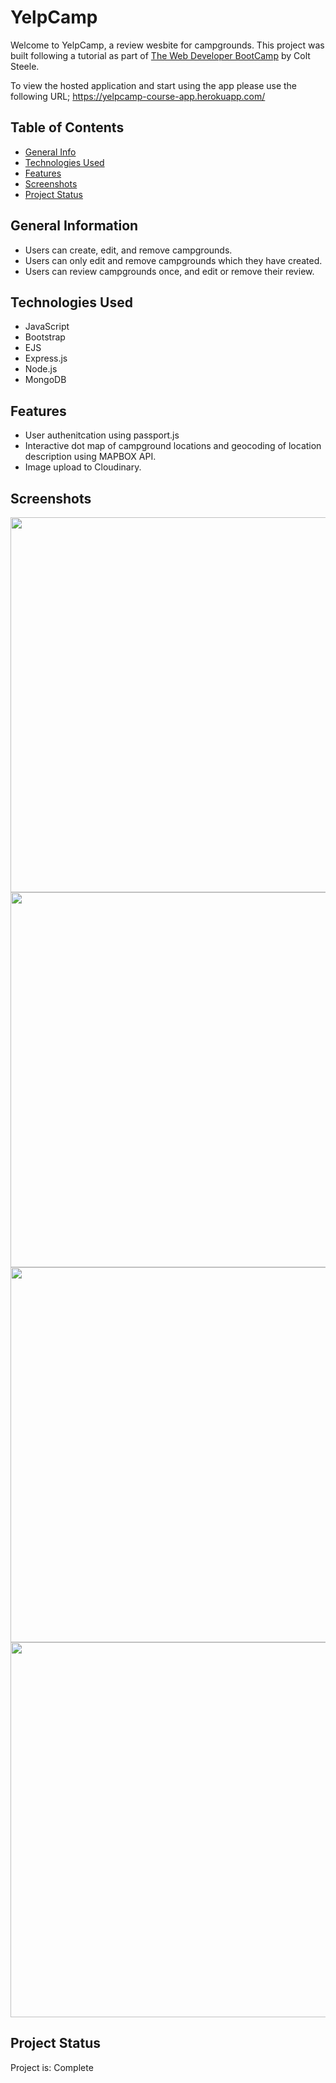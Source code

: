 # YelpCamp
Welcome to YelpCamp, a review wesbite for campgrounds. This project was built following a tutorial as part of <a href='https://www.udemy.com/course/the-web-developer-bootcamp'>The Web Developer BootCamp</a> by Colt Steele.

To view the hosted application and start using the app please use the following URL; https://yelpcamp-course-app.herokuapp.com/

## Table of Contents
* [General Info](#general-information)
* [Technologies Used](#technologies-used)
* [Features](#features)
* [Screenshots](#screenshots)
* [Project Status](#project-status)


## General Information
- Users can create, edit, and remove campgrounds. 
- Users can only edit and remove campgrounds which they have created. 
- Users can review campgrounds once, and edit or remove their review. 

## Technologies Used
- JavaScript 
- Bootstrap
- EJS 
- Express.js
- Node.js 
- MongoDB

## Features
- User authenitcation using passport.js 
- Interactive dot map of campground locations and geocoding of location description using MAPBOX API. 
- Image upload to Cloudinary. 



## Screenshots
<img src="https://user-images.githubusercontent.com/99369057/217675133-ee6ad622-45a8-499e-b35e-59e07131a862.png" width="600">
<img src="https://user-images.githubusercontent.com/99369057/217675165-f461acf7-aea5-4180-bd47-d849c8ae5e00.png" width="600">
<img src="https://user-images.githubusercontent.com/99369057/217675244-ecf3402b-fc9c-4549-aa93-d48dc0691e6c.png" width="600">
<img src="https://user-images.githubusercontent.com/99369057/217675281-7f0c0758-c51b-4e3e-b789-71825217f491.png" width="600">




## Project Status
Project is: Complete


